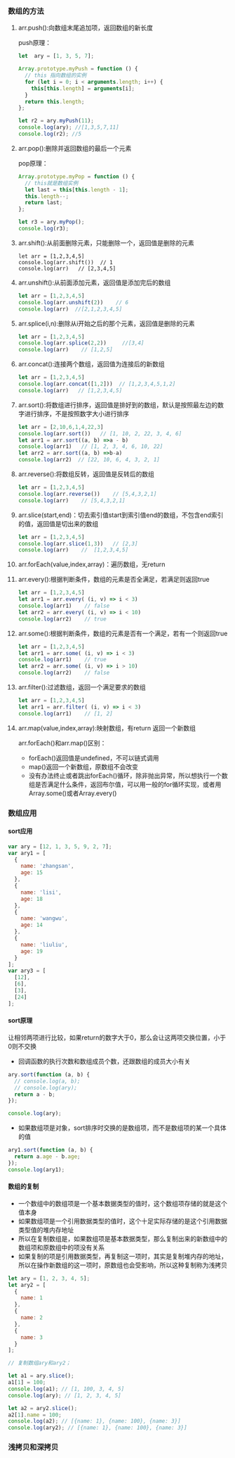 ### 数组的方法 ###

1. arr.push():向数组末尾追加项，返回数组的新长度

	push原理：
	```javascript
	let  ary = [1, 3, 5, 7];
	
	Array.prototype.myPush = function () {
	  // this 指向数组的实例
	  for (let i = 0; i < arguments.length; i++) {
	    this[this.length] = arguments[i];
	  }
	  return this.length;
	};
	
	let r2 = ary.myPush(11);
	console.log(ary); //[1,3,5,7,11]
	console.log(r2); //5
	```
2. arr.pop():删除并返回数组的最后一个元素

	pop原理：
	```javascript
	Array.prototype.myPop = function () {
	  // this就是数组实例
	  let last = this[this.length - 1];
	  this.length--;
	  return last;
	};
	
	let r3 = ary.myPop();
	console.log(r3);
	```
3. arr.shift():从前面删除元素，只能删除一个，返回值是删除的元素

	```javscript
	let arr = [1,2,3,4,5]
	console.log(arr.shift())  // 1
	console.log(arr)   // [2,3,4,5]
	```
4. arr.unshift():从前面添加元素，返回值是添加完后的数组

	```javascript
	let arr = [1,2,3,4,5]
	console.log(arr.unshift(2))    // 6
	console.log(arr)  //[2,1,2,3,4,5]
	```
5. arr.splice(i,n):删除从i开始之后的那个元素，返回值是删除的元素

	```javascript
	let arr = [1,2,3,4,5]
	console.log(arr.splice(2,2))     //[3,4]
	console.log(arr)    // [1,2,5]
	```
6. arr.concat():连接两个数组，返回值为连接后的新数组
	
	```javascript
	let arr = [1,2,3,4,5]
	console.log(arr.concat([1,2]))  // [1,2,3,4,5,1,2]
	console.log(arr)   // [1,2,3,4,5]
	```
7. arr.sort():将数组进行排序，返回值是排好到的数组，默认是按照最左边的数字进行排序，不是按照数字大小进行排序
	
	```javascript
	let arr = [2,10,6,1,4,22,3]
	console.log(arr.sort())   // [1, 10, 2, 22, 3, 4, 6]
	let arr1 = arr.sort((a, b) =>a - b)  
	console.log(arr1)   // [1, 2, 3, 4, 6, 10, 22]
	let arr2 = arr.sort((a, b) =>b-a)  
	console.log(arr2)  // [22, 10, 6, 4, 3, 2, 1]
	```
8. arr.reverse():将数组反转，返回值是反转后的数组
	
	```javascript
	let arr = [1,2,3,4,5]
	console.log(arr.reverse())    // [5,4,3,2,1]
	console.log(arr)    // [5,4,3,2,1]
	```
9. arr.slice(start,end)：切去索引值start到索引值end的数组，不包含end索引的值，返回值是切出来的数组
	
	```javascript
	let arr = [1,2,3,4,5]
	console.log(arr.slice(1,3))   // [2,3]
	console.log(arr)    //  [1,2,3,4,5]
	```

10. arr.forEach(value,index,array)：遍历数组，无return
11. arr.every():根据判断条件，数组的元素是否全满足，若满足则返回true

	```javascript
	let arr = [1,2,3,4,5]
	let arr1 = arr.every( (i, v) => i < 3)
	console.log(arr1)    // false
	let arr2 = arr.every( (i, v) => i < 10)
	console.log(arr2)    // true
	```
12. arr.some():根据判断条件，数组的元素是否有一个满足，若有一个则返回true

	```javascript
	let arr = [1,2,3,4,5]
	let arr1 = arr.some( (i, v) => i < 3)
	console.log(arr1)    // true
	let arr2 = arr.some( (i, v) => i > 10)
	console.log(arr2)    // false
	```
13. arr.filter():过滤数组，返回一个满足要求的数组
	```javascript
	let arr = [1,2,3,4,5]
	let arr1 = arr.filter( (i, v) => i < 3)
	console.log(arr1)    // [1, 2]
	```

11. arr.map(value,index,array):映射数组，有return 返回一个新数组

	arr.forEach()和arr.map()区别：
	- forEach()返回值是undefined，不可以链式调用
	- map()返回一个新数组，原数组不会改变
	- 没有办法终止或者跳出forEach()循环，除非抛出异常，所以想执行一个数组是否满足什么条件，返回布尔值，可以用一般的for循环实现，或者用Array.some()或者Array.every() 


### 数组应用 ###

#### sort应用 ####

```javascript
var ary = [12, 1, 3, 5, 9, 2, 7];
var ary1 = [
  {
    name: 'zhangsan',
    age: 15
  },
  {
    name: 'lisi',
    age: 18
  },
  {
    name: 'wangwu',
    age: 14
  },
  {
    name: 'liuliu',
    age: 19
  }
];
var ary3 = [
  [12],
  [6],
  [3],
  [24]
];
```

#### sort原理 ####
让相邻两项进行比较，如果return的数字大于0，那么会让这两项交换位置，小于0则不交换
- 回调函数的执行次数和数组成员个数，还跟数组的成员大小有关

```javascript
ary.sort(function (a, b) {
  // console.log(a, b);
  // console.log(ary);
  return a - b;
});

console.log(ary);
```
- 如果数组项是对象，sort排序时交换的是数组项，而不是数组项的某一个具体的值
```javascript
ary1.sort(function (a, b) {
  return a.age - b.age;
});
console.log(ary1);
```

#### 数组的复制 ####

- 一个数组中的数组项是一个基本数据类型的值时，这个数组项存储的就是这个值本身
- 如果数组项是一个引用数据类型的值时，这个十足实际存储的是这个引用数据类型值的堆内存地址
- 所以在复制数组是，如果数组项是基本数据类型，那么复制出来的新数组中的数组项和原数组中的项没有关系
- 如果复制的项是引用数据类型，再复制这一项时，其实是复制堆内存的地址，所以在操作新数组的这一项时，原数组也会受影响，所以这种复制称为浅拷贝

```javascript
let ary = [1, 2, 3, 4, 5];
let ary2 = [
  {
    name: 1
  },
  {
    name: 2
  },
  {
    name: 3
  }
];

// 复制数组ary和ary2；

let a1 = ary.slice();
a1[1] = 100;
console.log(a1); // [1, 100, 3, 4, 5]
console.log(ary); // [1, 2, 3, 4, 5]

let a2 = ary2.slice();
a2[1].name = 100;
console.log(a2); // [{name: 1}, {name: 100}, {name: 3}]
console.log(ary2); // [{name: 1}, {name: 100}, {name: 3}]
```

### 浅拷贝和深拷贝 ###


